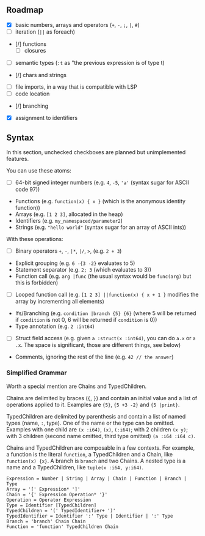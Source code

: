 

## Roadmap

- [x] basic numbers, arrays and operators (`+`, `-`, `;`, `|`, `#`)
- [ ] iteration (`||` as foreach)
- [/] functions
  - [ ] closures
- [ ] semantic types (`:t` as "the previous expression is of type t)
- [/] chars and strings
- [ ] file imports, in a way that is compatible with LSP
- [ ] code location
- [/] branching
- [x] assignment to identifiers



## Syntax
In this section, unchecked checkboxes are planned but unimplemented features.

You can use these atoms:

- [ ] 64-bit signed integer numbers (e.g. `4`, `-5`, `'a'` (syntax sugar for ASCII code 97))
- Functions (e.g. `function(x) { x }` (which is the anonymous identity function))
- Arrays (e.g. `[1 2 3]`, allocated in the heap)
- Identifiers (e.g. `my_namespaced/parameter2`)
- Strings (e.g. `"hello world"` (syntax sugar for an array of ASCII ints))

With these operations:

- [ ] Binary operators `+`, `-`, `|*`, `|/`, `>`, (e.g. `2 + 3`)
- Explicit grouping (e.g. `6 -{3 -2}` evaluates to 5)
- Statement separator (e.g. `2; 3` (which evaluates to 3))
- Function call (e.g. `arg |func` (the usual syntax would be `func(arg)` but this is forbidden)
- [ ] Looped function call (e.g. `[1 2 3] ||function(x) { x + 1 }` modifies the array by 
  incrementing all elements)
- Ifs/Branching (e.g. `condition |branch {5} {6}` (where 5 will be returned if `condition` is not 0,
  6 will be returned if `condition` is 0))
- Type annotation (e.g. `2 :int64`)
- [ ] Struct field access (e.g. given `a :struct(x :int64)`, you can do `a.x` or `a .x`. The space is 
  significant, those are different things, see below)
- Comments, ignoring the rest of the line (e.g. `42 // the answer`)

### Simplified Grammar
Worth a special mention are Chains and TypedChildren.

Chains are delimited by braces (`{`, `}`) and contain an initial value and a list of operations applied to it. Examples are `{5}`, `{5 +3 -2}` and `{5 |print}`.

TypedChildren are delimited by parenthesis and contain a list of named types (name, `:`, type). One of the name or the type can be omitted. Examples with one child are `(x :i64)`, `(x)`, `(:i64)`; with 2 children `(x y)`; with 3 children (second name omitted, third type omitted) `(a :i64 :i64 c)`.

Chains and TypedChildren are composable in a few contexts. For example, a function is the literal `function`, a TypedChildren and a Chain, like `function(x) {x}`. A branch is `branch` and two Chains. A nested type is a name and a TypedChildren, like `tuple(x :i64, y:i64)`. 

```
Expression = Number | String | Array | Chain | Function | Branch | Type
Array = '[' Expression* ']'
Chain = '{' Expression Operation* '}' 
Operation = Operator Expression
Type = Identifier [TypedChildren]
TypedChildren = '(' TypedIdentifier+ ')'
TypedIdentifier = Identifier ':' Type | Identifier | ':' Type
Branch = 'branch' Chain Chain
Function = 'function' TypedChildren Chain
```
